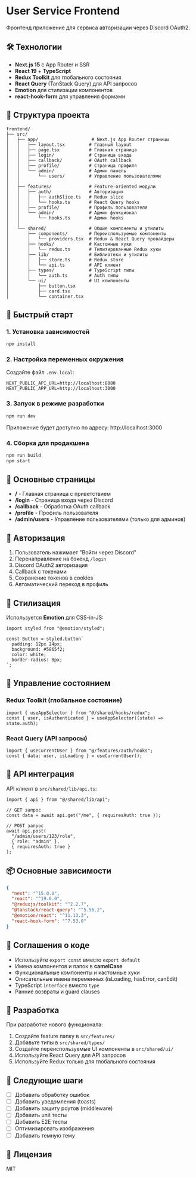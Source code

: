 # User Service Frontend

Фронтенд приложение для сервиса авторизации через Discord OAuth2.

## 🛠️ Технологии

- **Next.js 15** с App Router и SSR
- **React 19** + **TypeScript**
- **Redux Toolkit** для глобального состояния
- **React Query** (TanStack Query) для API запросов
- **Emotion** для стилизации компонентов
- **react-hook-form** для управления формами

## 📁 Структура проекта

```
frontend/
├── src/
│   ├── app/                    # Next.js App Router страницы
│   │   ├── layout.tsx         # Главный layout
│   │   ├── page.tsx           # Главная страница
│   │   ├── login/             # Страница входа
│   │   ├── callback/          # OAuth callback
│   │   ├── profile/           # Страница профиля
│   │   └── admin/             # Админ панель
│   │       └── users/         # Управление пользователями
│   │
│   ├── features/              # Feature-oriented модули
│   │   ├── auth/              # Авторизация
│   │   │   ├── authSlice.ts   # Redux slice
│   │   │   └── hooks.ts       # React Query hooks
│   │   ├── profile/           # Профиль пользователя
│   │   └── admin/             # Админ функционал
│   │       └── hooks.ts       # Админ hooks
│   │
│   └── shared/                # Общие компоненты и утилиты
│       ├── components/        # Переиспользуемые компоненты
│       │   └── providers.tsx  # Redux & React Query провайдеры
│       ├── hooks/             # Кастомные хуки
│       │   └── redux.ts       # Типизированные Redux хуки
│       ├── lib/               # Библиотеки и утилиты
│       │   ├── store.ts       # Redux store
│       │   └── api.ts         # API клиент
│       ├── types/             # TypeScript типы
│       │   └── auth.ts        # Auth типы
│       └── ui/                # UI компоненты
│           ├── button.tsx
│           ├── card.tsx
│           └── container.tsx
```

## 🚀 Быстрый старт

### 1. Установка зависимостей

```bash
npm install
```

### 2. Настройка переменных окружения

Создайте файл `.env.local`:

```env
NEXT_PUBLIC_API_URL=http://localhost:8080
NEXT_PUBLIC_APP_URL=http://localhost:3000
```

### 3. Запуск в режиме разработки

```bash
npm run dev
```

Приложение будет доступно по адресу: http://localhost:3000

### 4. Сборка для продакшена

```bash
npm run build
npm start
```

## 📄 Основные страницы

- **/** - Главная страница с приветствием
- **/login** - Страница входа через Discord
- **/callback** - Обработка OAuth callback
- **/profile** - Профиль пользователя
- **/admin/users** - Управление пользователями (только для админов)

## 🔐 Авторизация

1. Пользователь нажимает "Войти через Discord"
2. Перенаправление на бэкенд `/login`
3. Discord OAuth2 авторизация
4. Callback с токенами
5. Сохранение токенов в cookies
6. Автоматический переход в профиль

## 🎨 Стилизация

Используется **Emotion** для CSS-in-JS:

```tsx
import styled from "@emotion/styled";

const Button = styled.button`
  padding: 12px 24px;
  background: #5865f2;
  color: white;
  border-radius: 8px;
`;
```

## 🔄 Управление состоянием

### Redux Toolkit (глобальное состояние)

```tsx
import { useAppSelector } from "@/shared/hooks/redux";
const { user, isAuthenticated } = useAppSelector((state) => state.auth);
```

### React Query (API запросы)

```tsx
import { useCurrentUser } from "@/features/auth/hooks";
const { data: user, isLoading } = useCurrentUser();
```

## 🔌 API интеграция

API клиент в `src/shared/lib/api.ts`:

```tsx
import { api } from "@/shared/lib/api";

// GET запрос
const data = await api.get("/me", { requiresAuth: true });

// POST запрос
await api.post(
  "/admin/users/123/role",
  { role: "admin" },
  { requiresAuth: true }
);
```

## 📦 Основные зависимости

```json
{
  "next": "^15.0.0",
  "react": "^19.0.0",
  "@reduxjs/toolkit": "^2.2.7",
  "@tanstack/react-query": "^5.56.2",
  "@emotion/react": "^11.13.3",
  "react-hook-form": "^7.53.0"
}
```

## 🎯 Соглашения о коде

- Используйте `export const` вместо `export default`
- Имена компонентов и папок в **camelCase**
- Функциональные компоненты и кастомные хуки
- Описательные имена переменных (isLoading, hasError, canEdit)
- TypeScript `interface` вместо `type`
- Ранние возвраты и guard clauses

## 🧪 Разработка

При разработке нового функционала:

1. Создайте feature папку в `src/features/`
2. Добавьте типы в `src/shared/types/`
3. Создайте переиспользуемые UI компоненты в `src/shared/ui/`
4. Используйте React Query для API запросов
5. Используйте Redux только для глобального состояния

## 🔧 Следующие шаги

- [ ] Добавить обработку ошибок
- [ ] Добавить уведомления (toasts)
- [ ] Добавить защиту роутов (middleware)
- [ ] Добавить unit тесты
- [ ] Добавить E2E тесты
- [ ] Оптимизировать изображения
- [ ] Добавить темную тему

## 📝 Лицензия

MIT
